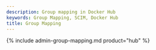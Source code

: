 ```yaml
---
description: Group mapping in Docker Hub
keywords: Group Mapping, SCIM, Docker Hub
title: Group Mapping
---
```


{% include admin-group-mapping.md product="hub" %}